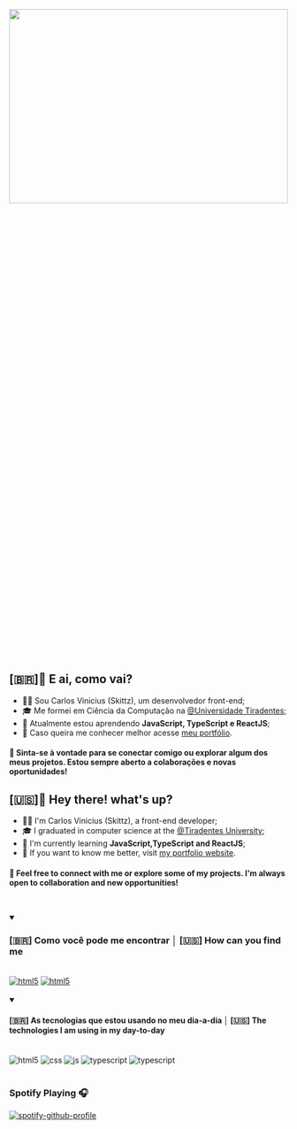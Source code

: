 
<div align="center"><img  width="100%" height="30%" src="https://s6.gifyu.com/images/S6APe.gif"/> </div>


## [🇧🇷]👋 E ai, como vai?
- 👨‍💻 Sou Carlos Vinicius (Skittz), um desenvolvedor front-end;
- 🎓 Me formei em Ciência da Computação na [@Universidade Tiradentes](https://www.unit.br/pt/undergraduate);
- 🌱 Atualmente estou aprendendo **JavaScript, TypeScript e ReactJS**;
- 💼 Caso queira me conhecer melhor acesse [meu portfólio](https://skitttz.github.io/portfolio-cv/).


#### 💬 Sinta-se à vontade para se conectar comigo ou explorar algum dos meus projetos. Estou sempre aberto a colaborações e novas oportunidades!

## [🇺🇸]👋 Hey there! what's up?
- 👨‍💻 I'm Carlos Vinicius (Skittz), a front-end developer;
- 🎓 I graduated in computer science at the  [@Tiradentes University](https://www.unit.br/en/undergraduate);
- 🌱 I'm currently learning **JavaScript,TypeScript and ReactJS**;
- 💼 If you want to know me better, visit [my portfolio website](https://skitttz.github.io/portfolio-cv/).


#### 💬 Feel free to connect with me or explore some of my projects. I'm always open to collaboration and new opportunities!

##
<br />
<details open><b> <summary> <h3>[🇧🇷] Como você pode me encontrar │ [🇺🇸] How can you find me </h3></b></summary>
<br />
<a href="https://www.linkedin.com/in/carlos-vinicius-6a2874234/ " target="_blank" rel="noopener noreferrer">  <img align="center" alt="html5" src="https://img.shields.io/badge/LinkedIn-0077B5?style=for-the-badge&logo=linkedin&logoColor=white"/></a>
<a href="mailto:skittz.dev@gmail.com">  <img align="center" alt="html5" src="https://img.shields.io/badge/Gmail-D14836?style=for-the-badge&logo=gmail&logoColor=white" /></a>
</details>
<br />
  
<details open><summary><b><h4> [🇧🇷] As tecnologias que estou usando no meu dia-a-dia │ [🇺🇸] The technologies I am using in my day-to-day </h4></b></summary>
<div style="display: inline_block">
  <br />
  <img align="center" alt="html5" src="https://img.shields.io/badge/HTML5-E34F26?style=for-the-badge&logo=html5&logoColor=white" />
  <img align="center" alt="css" src="https://img.shields.io/badge/CSS3-1572B6?style=for-the-badge&logo=css3&logoColor=white" />
  <img align="center" alt="js" src="https://img.shields.io/badge/JavaScript-F7DF1E?style=for-the-badge&logo=javascript&logoColor=black" />
  <img align="center" alt="typescript" src="https://img.shields.io/badge/TypeScript-007ACC?style=for-the-badge&logo=typescript&logoColor=white" />
    <img align="center" alt="typescript" src="https://img.shields.io/badge/React-20232A?style=for-the-badge&logo=react&logoColor=61DAFB" />
</div><br/>
</details>

### Spotify Playing 🎧
[![spotify-github-profile](https://spotify-github-profile.vercel.app/api/view?uid=dmfgwfnjgxvus9ewd8015qbk8&cover_image=true&theme=novatorem&show_offline=false&background_color=121212&interchange=false&bar_color=53b14f&bar_color_cover=false)](https://github.com/kittinan/spotify-github-profile)


